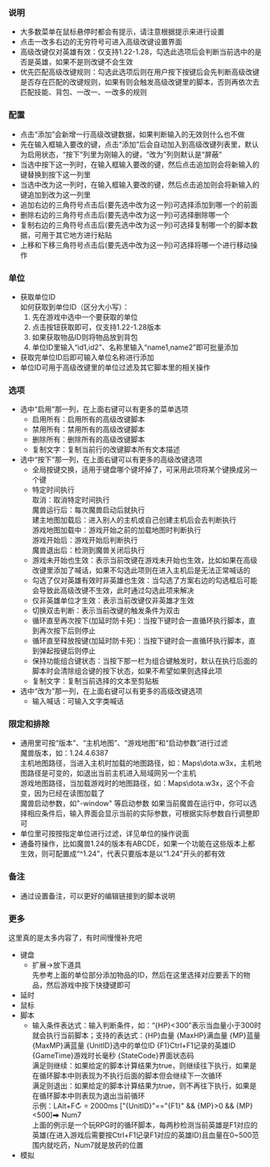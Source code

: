 ### 说明
* 大多数菜单在鼠标悬停时都会有提示，请注意根据提示来进行设置
* 点击一改多右边的无穷符号可进入高级改键设置界面
* 高级改键仅对英雄有效：仅支持1.22-1.28，勾选此选项后会判断当前选中的是否是英雄，如果不是则改键不会生效
* 优先匹配高级改键规则：勾选此选项后则在用户按下按键后会先判断高级改键是否存在匹配的改键规则，如果有则会触发高级改键里的脚本，否则再依次去匹配技能、背包、一改一、一改多的规则

### 配置
* 点击“添加”会新增一行高级改键数据，如果判断输入的无效则什么也不做
* 先在输入框输入要改的键，点击“添加”后会自动加入到高级改键列表里，默认为启用状态，“按下”列里为刚输入的键，“改为”列则默认是“屏蔽”
* 当选中按下这一列时，在输入框输入要改的键，然后点击追加则会将新输入的键替换到按下这一列里
* 当选中改为这一列时，在输入框输入要改的键，然后点击追加则会将新输入的键追加到改为这一列里
* 追加右边的三角符号点击后(要先选中改为这一列)可选择添加到哪一个的前面
* 删除右边的三角符号点击后(要先选中改为这一列)可选择删除哪一个
* 复制右边的三角符号点击后(要先选中改为这一列)可选择复制哪一个的脚本数据，可用于其它地方进行粘贴
* 上移和下移三角符号点击后(要先选中改为这一列)可选择将哪一个进行移动操作

### 单位
* 获取单位ID  
  如何获取到单位ID（区分大小写）：  
  1. 先在游戏中选中一个要获取的单位  
  2. 点击按钮获取即可，仅支持1.22-1.28版本  
  3. 如果获取物品ID则将物品放到背包  
  4. 单位ID里输入“id1,id2”、名称里输入“name1,name2”即可批量添加
* 获取完单位ID后即可输入单位名称进行添加
* 单位ID可用于高级改键里的单位过滤及其它脚本里的相关操作

### 选项
* 选中“启用”那一列，在上面右键可以有更多的菜单选项
  + 启用所有：启用所有的高级改键脚本
  + 禁用所有：禁用所有的高级改键脚本
  + 删除所有：删除所有的高级改键脚本
  + 复制文字：复制当前行的改键脚本所有文本描述
* 选中“按下”那一列，在上面右键可以有更多的高级改键选项
  + 全局按键交换，适用于键盘哪个键坏掉了，可采用此项将某个键换成另一个键
  + 特定时间执行  
    取消：取消特定时间执行  
    魔兽运行后：每次魔兽启动后就执行  
    建主地图加载后：进入别人的主机或自己创建主机后会去判断执行  
    游戏地图加载中：游戏开始之前的加载地图时判断执行  
    游戏开始后：游戏开始后判断执行  
    魔兽退出后：检测到魔兽关闭后执行
  + 游戏未开始也生效：表示当前改键在游戏未开始也生效，比如如果在高级改键里添加了喊话，如果不勾选此项则在进入主机后是无法正常喊话的
  + 勾选了仅对英雄有效时非英雄也生效：当勾选了方案右边的勾选框后可能会导致此高级改键不生效，此时通过勾选此项来解决
  + 仅非英雄单位才生效：表示当前改键仅非英雄才生效
  + 切换双击判断：表示当前改键的触发条件为双击
  + 循环直至再次按下(加延时防卡死)：当按下键时会一直循环执行脚本，直到再次按下后则停止
  + 循环直至释放按键(加延时防卡死)：当按下键时会一直循环执行脚本，直到弹起按键后则停止
  + 保持功能组合键状态：当按下那一栏为组合键触发时，默认在执行后面的脚本时会清除组合键的按下状态，如果不希望如果则选择此项
  + 复制文字：复制当前选择的文本至剪贴板
* 选中“改为”那一列，在上面右键可以有更多的高级改键选项
  + 输入喊话：可输入文字类喊话

### 限定和排除
* 通用里可按“版本”、“主机地图”、“游戏地图”和“启动参数”进行过滤  
  魔兽版本，如：1.24.4.6387  
  主机地图路径，当进入主机时加载的地图路径，如：Maps\dota.w3x，主机地图路径是可变的，如退出当前主机进入局域网另一个主机  
  游戏地图路径，当加载游戏时的地图路径，如：Maps\dota.w3x，这个不会变，因为已经在读图加载了  
  魔兽启动参数，如"-window" 等启动参数
  如果当前魔兽在运行中，你可以选择相应条件后，输入界面会显示当前的实际参数，可根据实际参数自行调整即可
* 单位里可按按指定单位进行过滤，详见单位的操作说面
* 通备符操作，比如魔兽1.24的版本有ABCDE，如果一个功能在这些版本上都生效，则可配置成“^1.24”，代表只要版本是以“1.24”开头的都有效

### 备注
* 通过设置备注，可以更好的编辑链接到的脚本说明

### 更多  
这里真的是太多内容了，有时间慢慢补充吧
* 键盘
  + 扩展->放下道具  
      先参考上面的单位部分添加物品的ID，然后在这里选择对应要丢下的物品，然后游戏中按下快捷键即可
* 延时
* 鼠标
* 脚本
  + 输入条件表达式：输入判断条件，如：“{HP}<300”表示当血量小于300时就会执行当前脚本；支持的表达式：{HP}血量 {MaxHP}满血量 {MP}蓝量 {MaxMP}满蓝量 {UnitID}选中的单位ID {F1}Ctrl+F1记录的英雄ID {GameTime}游戏时长毫秒 {StateCode}界面状态码  
    满足则继续：如果给定的脚本计算结果为true，则继续往下执行，如果是在循环脚本中则表现为不执行后面的脚本但会继续下一次循环  
    满足则退出：如果给定的脚本计算结果为true，则不再往下执行，如果是在循环脚本中则表现为退出当前循环  
    示例：LAlt+F↻ = 2000ms ["{UnitID}"=="{F1}" && {MP}>0 && {MP}<500]⮕ Num7  
    上面的例示是一个玩RPG时的循环脚本，每两秒检测当前英雄是F1对应的英雄(在进入游戏后需要按Ctrl+F1记录F1对应的英雄ID)且血量在0~500范围内就吃药，Num7就是放药的位置
* 模拟
  